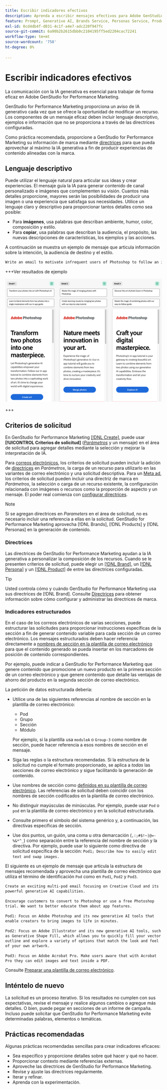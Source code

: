 ```yaml
---
title: Escribir indicadores efectivos
description: Aprenda a escribir mensajes efectivos para Adobe GenStudio for Performance Marketing.
feature: Prompt, Generative AI, Brands Service, Personas Service, Products Service, Guidelines
exl-id: 0cd4db4f-d031-4c1f-a4e7-adc220f947fc
source-git-commit: 6a90b2b2615dbb0c2104195ff5ed2204cac72241
workflow-type: tm+mt
source-wordcount: '758'
ht-degree: 0%

---
```


# Escribir indicadores efectivos

La comunicación con la IA generativa es esencial para trabajar de forma eficaz en Adobe GenStudio for Performance Marketing.

GenStudio for Performance Marketing proporciona un aviso de IA generativo cada vez que se ofrece la oportunidad de modificar un recurso. Los componentes de un mensaje eficaz deben incluir lenguaje descriptivo, ejemplos e información que no se proporciona a través de las directrices configuradas.

Como práctica recomendada, proporcione a GenStudio for Performance Marketing su información de marca mediante [directrices](/help/user-guide/guidelines/overview.md) para que pueda aprovechar al máximo la IA generativa a fin de producir experiencias de contenido alineadas con la marca.

## Lenguaje descriptivo

Puede utilizar el lenguaje natural para articular sus ideas y crear experiencias. El mensaje guía la IA para generar contenido de canal personalizado e imágenes que complementen su visión. Cuantos más detalles proporcione, mayores serán las posibilidades de producir una imagen o una experiencia que satisfaga sus necesidades. Utilice un lenguaje claro y descriptivo para proporcionar tantos detalles como sea posible:

- Para **imágenes**, usa palabras que describan ambiente, humor, color, composición y estilo.
- Para **copiar**, usa palabras que describan la audiencia, el propósito, las nuevas descripciones de características, los ejemplos y las acciones.

A continuación se muestra un ejemplo de mensaje que articula información sobre la intención, la audiencia de destino y el estilo.

```bash
Write an email to motivate infrequent users of Photoshop to follow an in-app tutorial that teaches them to combine elements of two photos into a beautiful work of art. Highlight the generative AI capabilities of Photoshop and use references to natural imagery.
```

+++Ver resultados de ejemplo

![tres correos electrónicos generados](/help/assets/sample-email.png)

+++

## Criterios de solicitud

En GenStudio for Performance Marketing [[!DNL Create]](/help/user-guide/create/overview.md), puede usar **[!UICONTROL Criterios de solicitud]** ([_Parámetros_](/help/user-guide/create/overview.md#parameters) y un mensaje) en el área de solicitud para agregar detalles mediante la selección y mejorar la interpretación de IA.

Para [correos electrónicos](/help/tutorials/create-email-experience.md), los criterios de solicitud pueden incluir la adición de [directrices](/help/user-guide/guidelines/overview.md) en _Parámetros_, la carga de un recurso para utilizarlo en las variantes de correo electrónico y una solicitud descriptiva. Para un [Meta ad](/help/tutorials/create-meta-ad.md), los criterios de solicitud pueden incluir una directriz de marca en _Parámetros_, la selección o carga de un recurso existente, la configuración relacionada con imágenes o recursos como la proporción de aspecto y un mensaje. El poder real comienza con [configurar directrices](/help/user-guide/guidelines/add-guidelines.md).

>[!NOTE]
>
>Si se agregan directrices en _Parameters_ en el área de solicitud, no es necesario incluir una referencia a ellas en la solicitud. GenStudio for Performance Marketing aprovecha [!DNL Brands], [!DNL Products] y [!DNL Personas] en la generación de contenido.

### Directrices

Las directrices de GenStudio for Performance Marketing ayudan a la IA generativa a personalizar la composición de los recursos. Cuando se le presenten criterios de solicitud, puede elegir un [[!DNL Brand]](/help/user-guide/guidelines/brands.md), un [[!DNL Persona]](/help/user-guide/guidelines/personas.md) y un [[!DNL Product]](/help/user-guide/guidelines/products.md) de entre las directrices configuradas.

>[!TIP]
>
>Usted controla cómo y cuándo GenStudio for Performance Marketing usa sus directrices de [!DNL Brand]. Consulte [Directrices](/help/user-guide/guidelines/overview.md) para obtener información sobre cómo configurar y administrar las directrices de marca.

### Indicadores estructurados

En el caso de los correos electrónicos de varias secciones, puede estructurar las solicitudes para proporcionar instrucciones específicas de la sección a fin de generar contenido variable para cada sección de un correo electrónico. Los mensajes estructurados deben hacer referencia directamente a [nombres de sección en la plantilla de correo electrónico](/help/user-guide/content/email-template.md#multi-section-emails) para que el contenido generado se pueda insertar en los marcadores de posición de contenido correspondientes.

Por ejemplo, puede indicar a GenStudio for Performance Marketing que genere contenido que promocione un nuevo producto en la primera sección de un correo electrónico y que genere contenido que detalle las ventajas de ahorro del producto en la segunda sección de correo electrónico.

La petición de datos estructurada debería:

- Utilice una de las siguientes referencias al nombre de sección en la plantilla de correo electrónico:
   - Pod
   - Grupo
   - Sección
   - Módulo

  Por ejemplo, si la plantilla usa `moduleA` o `Group-3` como nombre de sección, puede hacer referencia a esos nombres de sección en el mensaje.

- Siga las reglas o la estructura recomendadas. Si la estructura de la solicitud no cumple el formato proporcionado, se aplica a *todas* las secciones de correo electrónico y sigue facilitando la generación de contenido.
- Use nombres de sección como [definidos en su plantilla de correo electrónico](/help/user-guide/content/email-template.md#code-an-email-template). Las referencias de solicitud deben coincidir con los nombres de sección codificados en la plantilla de correo electrónico.
- No distinguir mayúsculas de minúsculas. Por ejemplo, puede usar `Pod` o `pod` en la plantilla de correo electrónico y en la solicitud estructurada.
- Consulte primero el símbolo del sistema genérico y, a continuación, las directivas específicas de sección.
- Use dos puntos, un guión, una coma u otra demarcación (`,:;#$!~|@=-%&*^_`) como separación entre la referencia del nombre de sección y la directiva. Por ejemplo, puede usar lo siguiente como directiva de solicitud específica de la sección: `Pod1; Describe how to easily edit text and swap images.`

El siguiente es un ejemplo de mensaje que articula la estructura de mensajes recomendada y aprovecha una plantilla de correo electrónico que utiliza el término de identificación `Pod` como en `Pod1`, `Pod2` y `Pod3`.

```properties
Create an exciting multi-pod email focusing on Creative Cloud and its powerful generative AI capabilities.

Encourage customers to convert to Photoshop or use a free Photoshop trial. We want to better educate them about app features.

Pod1: Focus on Adobe Photoshop and its new generative AI tools that enable creators to bring images to life in minutes.

Pod2: Focus on Adobe Illustrator and its new generative AI tools, such as Generative Shape Fill, which allows you to quickly fill your vector outline and explore a variety of options that match the look and feel of your own artwork.

Pod3: Focus on Adobe Acrobat Pro. Make users aware that with Acrobat Pro they can edit images and text inside a PDF.
```

Consulte [Preparar una plantilla de correo electrónico](/help/user-guide/content/email-template.md#code-an-email-template).

## Inténtelo de nuevo

La solicitud es un proceso iterativo. Si los resultados no cumplen con sus expectativas, revise el mensaje y realice algunos cambios o agregue más detalles. O bien, puede pegar en secciones de un informe de campaña. Incluso puede solicitar que GenStudio for Performance Marketing evite determinadas palabras, elementos o temáticas.

## Prácticas recomendadas

Algunas prácticas recomendadas sencillas para crear indicadores eficaces:

- Sea específico y proporcione detalles sobre qué hacer y qué no hacer.
- Proporcionar contexto mediante referencias externas.
- Aproveche las directrices de GenStudio for Performance Marketing.
- Revise y ajuste las directrices regularmente.
- Iterar y refinar.
- Aprenda con la experimentación.
